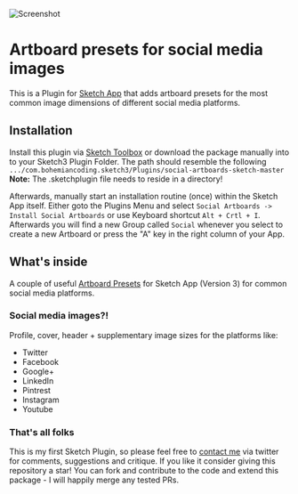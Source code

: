![Screenshot](https://www.dropbox.com/s/c3aea47uo5l77h7/sketchplugin_screenshot.png?raw=1)

# Artboard presets for social media images
This is a Plugin for [Sketch App](http://www.sketchapp.com) that adds artboard presets for the most common image dimensions of
different social media platforms.

## Installation
Install this plugin via [Sketch Toolbox](http://sketchtoolbox.com) or download the package manually into to your Sketch3 Plugin Folder. The path should resemble the following
```.../com.bohemiancoding.sketch3/Plugins/social-artboards-sketch-master```
**Note:** The .sketchplugin file needs to reside in a directory!

Afterwards, manually start an installation routine (once) within the Sketch App itself. Either goto the Plugins Menu and select ```Social Artboards -> Install Social Artboards``` or use Keyboard shortcut
```Alt + Crtl + I```. Afterwards you will find a new Group called ```Social``` whenever you select to create a new Artboard or press the "A" key in the right column of your App.

## What's inside
A couple of useful [Artboard Presets](http://www.sketchapp.com/support/documentation/09-grouping/2-artboards.html) for Sketch App (Version 3) for common social media platforms.

### Social media images?!
Profile, cover, header + supplementary image sizes for the platforms like:

 - Twitter
 - Facebook
 - Google+
 - LinkedIn
 - Pintrest
 - Instagram
 - Youtube

### That's all folks
This is my first Sketch Plugin, so please feel free to [contact me](http://bit.ly/1MSRFbd) via twitter for comments, suggestions and critique.
If you like it consider giving this repository a star! You can fork and contribute to the code and extend this package - I will happily merge any tested PRs.
